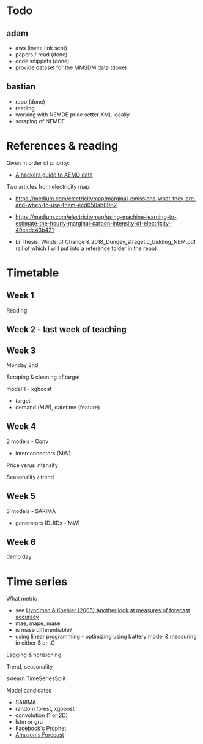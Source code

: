 # Todo

## adam

- aws (invite link sent)
- papers / read (done)
- code snippets (done)
- provide dataset for the MMSDM data (done)

## bastian

- repo (done)
- reading
- working with NEMDE price setter XML locally
- scraping of NEMDE

# References & reading

Given in order of priority:

- [A hackers guide to AEMO data](https://adgefficiency.com/hackers-aemo/)

Two articles from electricity map:
- https://medium.com/electricitymap/marginal-emissions-what-they-are-and-when-to-use-them-ecd050ab0962
- https://medium.com/electricitymap/using-machine-learning-to-estimate-the-hourly-marginal-carbon-intensity-of-electricity-49eade43b421

- Li Thesis, Winds of Change & 2018_Dungey_stragetic_bidding_NEM.pdf (all of which I will put into a reference folder in the repo)

# Timetable

## Week 1

Reading

## Week 2 - last week of teaching

## Week 3

Monday 2nd

Scraping & cleaning of target

model 1 - xgboost
- target
- demand (MW), datetime (feature)

## Week 4

2 models - Conv
- interconnectors (MW)

Price verus intensity

Seasonality / trend

## Week 5

3 models - SARIMA
- generators (DUIDs - MW)

## Week 6

demo day

# Time series

What metric
- see [Hyndman & Koehler (2005) Another look at measures of forecast accuracy](https://robjhyndman.com/papers/mase.pdf)
- mae, mape, mase
- is mase differentiable?
- using linear programming - optimizing using battery model & measuring in either $ or tC

Lagging & horizioning

Trend, seasonality

sklearn.TimeSeriesSplit

Model candidates
- SARIMA
- random forest, xgboost
- convolution (1 or 2D)
- lstm or gru
- [Facebook's Prophet](https://github.com/facebook/prophet)
- [Amazon's Forecast](https://aws.amazon.com/forecast/)
